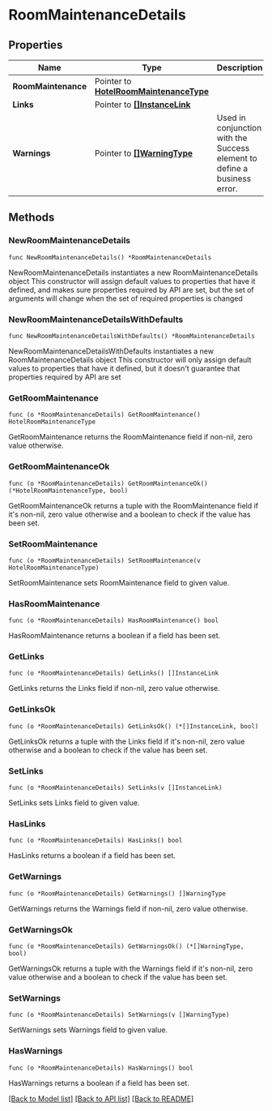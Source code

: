 # RoomMaintenanceDetails

## Properties

Name | Type | Description | Notes
------------ | ------------- | ------------- | -------------
**RoomMaintenance** | Pointer to [**HotelRoomMaintenanceType**](HotelRoomMaintenanceType.md) |  | [optional] 
**Links** | Pointer to [**[]InstanceLink**](InstanceLink.md) |  | [optional] 
**Warnings** | Pointer to [**[]WarningType**](WarningType.md) | Used in conjunction with the Success element to define a business error. | [optional] 

## Methods

### NewRoomMaintenanceDetails

`func NewRoomMaintenanceDetails() *RoomMaintenanceDetails`

NewRoomMaintenanceDetails instantiates a new RoomMaintenanceDetails object
This constructor will assign default values to properties that have it defined,
and makes sure properties required by API are set, but the set of arguments
will change when the set of required properties is changed

### NewRoomMaintenanceDetailsWithDefaults

`func NewRoomMaintenanceDetailsWithDefaults() *RoomMaintenanceDetails`

NewRoomMaintenanceDetailsWithDefaults instantiates a new RoomMaintenanceDetails object
This constructor will only assign default values to properties that have it defined,
but it doesn't guarantee that properties required by API are set

### GetRoomMaintenance

`func (o *RoomMaintenanceDetails) GetRoomMaintenance() HotelRoomMaintenanceType`

GetRoomMaintenance returns the RoomMaintenance field if non-nil, zero value otherwise.

### GetRoomMaintenanceOk

`func (o *RoomMaintenanceDetails) GetRoomMaintenanceOk() (*HotelRoomMaintenanceType, bool)`

GetRoomMaintenanceOk returns a tuple with the RoomMaintenance field if it's non-nil, zero value otherwise
and a boolean to check if the value has been set.

### SetRoomMaintenance

`func (o *RoomMaintenanceDetails) SetRoomMaintenance(v HotelRoomMaintenanceType)`

SetRoomMaintenance sets RoomMaintenance field to given value.

### HasRoomMaintenance

`func (o *RoomMaintenanceDetails) HasRoomMaintenance() bool`

HasRoomMaintenance returns a boolean if a field has been set.

### GetLinks

`func (o *RoomMaintenanceDetails) GetLinks() []InstanceLink`

GetLinks returns the Links field if non-nil, zero value otherwise.

### GetLinksOk

`func (o *RoomMaintenanceDetails) GetLinksOk() (*[]InstanceLink, bool)`

GetLinksOk returns a tuple with the Links field if it's non-nil, zero value otherwise
and a boolean to check if the value has been set.

### SetLinks

`func (o *RoomMaintenanceDetails) SetLinks(v []InstanceLink)`

SetLinks sets Links field to given value.

### HasLinks

`func (o *RoomMaintenanceDetails) HasLinks() bool`

HasLinks returns a boolean if a field has been set.

### GetWarnings

`func (o *RoomMaintenanceDetails) GetWarnings() []WarningType`

GetWarnings returns the Warnings field if non-nil, zero value otherwise.

### GetWarningsOk

`func (o *RoomMaintenanceDetails) GetWarningsOk() (*[]WarningType, bool)`

GetWarningsOk returns a tuple with the Warnings field if it's non-nil, zero value otherwise
and a boolean to check if the value has been set.

### SetWarnings

`func (o *RoomMaintenanceDetails) SetWarnings(v []WarningType)`

SetWarnings sets Warnings field to given value.

### HasWarnings

`func (o *RoomMaintenanceDetails) HasWarnings() bool`

HasWarnings returns a boolean if a field has been set.


[[Back to Model list]](../README.md#documentation-for-models) [[Back to API list]](../README.md#documentation-for-api-endpoints) [[Back to README]](../README.md)


